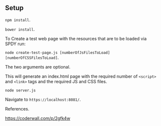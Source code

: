 Setup
-----

<code>npm install</code>.

<code>bower install</code>.

To Create a test web page with the resources that are to be loaded via SPDY run:

<code>node create-test-page.js [numberOfJsFilesToLoad] [numberOfCSSFilesToLoad]</code>.

The two arguments are optional.

This will generate an index.html page with the required number of <code>&lt;script&gt;</code>
and <code>&lt;link&gt;</code> tags and the required JS and CSS files.

`node server.js`

Navigate to `https://localhost:8081/`.

References.

https://coderwall.com/p/2gfk4w